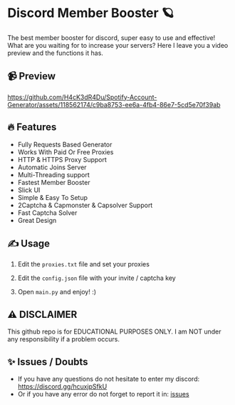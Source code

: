 # Discord Member Booster 🪐
The best member booster for discord, super easy to use and effective! What are you waiting for to increase your servers? Here I leave you a video preview and the functions it has.

## 📹 Preview

https://github.com/H4cK3dR4Du/Spotify-Account-Generator/assets/118562174/c9ba8753-ee6a-4fb4-86e7-5cd5e70f39ab

## 🔥 Features
- Fully Requests Based Generator
- Works With Paid Or Free Proxies
- HTTP & HTTPS Proxy Support
- Automatic Joins Server
- Multi-Threading support
- Fastest Member Booster
- Slick UI
- Simple & Easy To Setup
- 2Captcha & Capmonster & Capsolver Support
- Fast Captcha Solver
- Great Design
    
## ✍️ Usage
1. Edit the `proxies.txt` file and set your proxies
   
2. Edit the `config.json` file with your invite / captcha key

3. Open `main.py` and enjoy! :)

## ⚠️ DISCLAIMER
This github repo is for EDUCATIONAL PURPOSES ONLY. I am NOT under any responsibility if a problem occurs.

## ✨ Issues / Doubts

- If you have any questions do not hesitate to enter my discord: https://discord.gg/hcuxjpSfkU
- Or if you have any error do not forget to report it in: [issues](https://github.com/H4cK3dR4Du/Discord-Member-Booster/issues/new)
